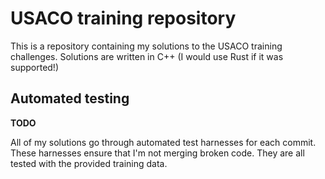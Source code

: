 # USACO training repository

This is a repository containing my solutions to the USACO training challenges.
Solutions are written in C++ (I would use Rust if it was supported!)

## Automated testing

**TODO**

All of my solutions go through automated test harnesses for each commit.
These harnesses ensure that I'm not merging broken code.
They are all tested with the provided training data.
